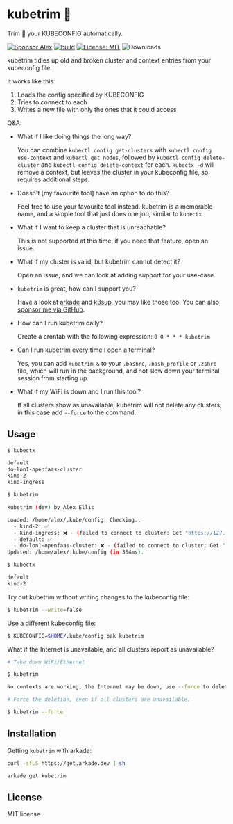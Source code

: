 kubetrim 📏
====================================================

Trim 📏 your KUBECONFIG automatically.

[![Sponsor Alex](https://img.shields.io/static/v1?label=Sponsor&message=%E2%9D%A4&logo=GitHub&link=https://github.com/sponsors/alexellis)](https://github.com/sponsors/alexellis) [![build](https://github.com/alexellis/kubetrim/actions/workflows/build.yml/badge.svg)](https://github.com/alexellis/kubetrim/actions/workflows/build.yml)
[![License: MIT](https://img.shields.io/badge/License-MIT-yellow.svg)](https://opensource.org/licenses/MIT)
![Downloads](https://img.shields.io/github/downloads/alexellis/kubetrim/total)

kubetrim tidies up old and broken cluster and context entries from your kubeconfig file.

It works like this:

1) Loads the config specified by KUBECONFIG
2) Tries to connect to each
3) Writes a new file with only the ones that it could access

Q&A:

* What if I like doing things the long way?

    You can combine `kubectl config get-clusters` with `kubectl config use-context` and `kubectl get nodes`, followed by `kubectl config delete-cluster` and `kubectl config delete-context` for each. `kubectx -d` will remove a context, but leaves the cluster in your kubeconfig file, so requires additional steps.

* Doesn't [my favourite tool] have an option to do this?

    Feel free to use your favourite tool instead. kubetrim is a memorable name, and a simple tool that just does one job, similar to `kubectx`

* What if I want to keep a cluster that is unreachable?

    This is not supported at this time, if you need that feature, open an issue.

* What if my cluster is valid, but kubetrim cannot detect it?

    Open an issue, and we can look at adding support for your use-case.

* `kubetrim` is great, how can I support you?

    Have a look at [arkade](https://github.com/alexellis/arkade) and [k3sup](https://github.com/alexellis/k3sup), you may like those too. You can also [sponsor me via GitHub](https://github.com/sponsors/alexellis).

* How can I run kubetrim daily?

    Create a crontab with the following expression: `0 0 * * * kubetrim`

* Can I run kubetrim every time I open a terminal?

    Yes, you can add `kubetrim &` to your `.bashrc`, `.bash_profile` or `.zshrc` file, which will run in the background, and not slow down your terminal session from starting up.

* What if my WiFi is down and I run this tool?

    If all clusters show as unavailable, kubetrim will not delete any clusters, in this case add `--force` to the command.

## Usage

```bash
$ kubectx

default
do-lon1-openfaas-cluster
kind-2
kind-ingress

$ kubetrim

kubetrim (dev) by Alex Ellis 

Loaded: /home/alex/.kube/config. Checking..
  - kind-2: ✅
  - kind-ingress: ❌ - (failed to connect to cluster: Get "https://127.0.0.1:40349/api/v1/nodes": dial tcp 127.0.0.1:40349: connect: connection refused)
  - default: ✅
  - do-lon1-openfaas-cluster: ❌ - (failed to connect to cluster: Get "https://da39a3ee5e6b4b0d3255bfef95601890afd80709.k8s.ondigitalocean.co.uk/api/v1/nodes": dial tcp: lookup da39a3ee5e6b4b0d3255bfef95601890afd80709.k8s.ondigitalocean.co.uk on 127.0.0.53:53: no such host)
Updated: /home/alex/.kube/config (in 364ms).

$ kubectx

default
kind-2
```

Try out kubetrim without writing changes to the kubeconfig file:

```bash
$ kubetrim --write=false
```

Use a different kubeconfig file:

```bash
$ KUBECONFIG=$HOME/.kube/config.bak kubetrim
```

What if the Internet is unavailable, and all clusters report as unavailable?

```bash
# Take down WiFi/Ethernet

$ kubetrim

No contexts are working, the Internet may be down, use --force to delete all contexts anyway.

# Force the deletion, even if all clusters are unavailable.

$ kubetrim --force
```

## Installation

Getting `kubetrim` with arkade:

```bash
curl -sfLS https://get.arkade.dev | sh

arkade get kubetrim
```

## License

MIT license
